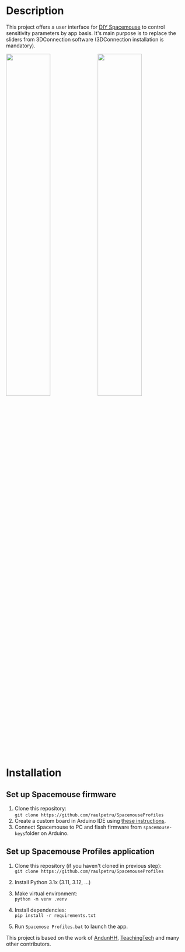 # Description
This project offers a user interface for [DIY Spacemouse](https://www.printables.com/de/model/864950-open-source-spacemouse-space-mushroom-remix) to control sensitivity parameters by app basis.
It's main purpose is to replace the sliders from 3DConnection software (3DConnection installation is mandatory).
<p float="left">
  <img src="https://github.com/user-attachments/assets/b068b5ea-63c1-4627-b437-04fd9366b2af" width=49%>
  <img src="https://github.com/user-attachments/assets/de639742-c974-4c94-8e47-98412571ab8a" width=49%>
</p>


# Installation
## Set up Spacemouse firmware
1. Clone this repository:  
`git clone https://github.com/raulpetru/SpacemouseProfiles`
1. Create a custom board in Arduino IDE using [these instructions](https://github.com/AndunHH/spacemouse/wiki/Creating-a-custom-board-for-Arduino-IDE).
2. Connect Spacemouse to PC and flash firmware from `spacemouse-keys`folder on Arduino.

## Set up Spacemouse Profiles application
1. Clone this repository (if you haven't cloned in previous step):  
`git clone https://github.com/raulpetru/SpacemouseProfiles`
2. Install Python 3.1x (3.11, 3.12, ...)
3. Make virtual environment:  
`python -m venv .venv`
4. Install dependencies:  
`pip install -r requirements.txt`

5. Run `Spacemose Profiles.bat` to launch the app.

This project is based on the work of [AndunHH](https://github.com/AndunHH/spacemouse), [TeachingTech](https://www.printables.com/de/model/864950-open-source-spacemouse-space-mushroom-remix) and many other contributors.
